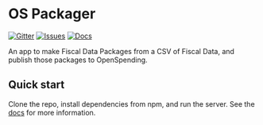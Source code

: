 # OS Packager

[![Gitter](https://img.shields.io/gitter/room/openspending/chat.svg)](https://gitter.im/openspending/chat)
[![Issues](https://img.shields.io/badge/issue-tracker-orange.svg)](https://github.com/openspending/openspending/issues)
[![Docs](https://img.shields.io/badge/docs-latest-blue.svg)](http://docs.openspending.org/en/latest/developers/packager/)

An app to make Fiscal Data Packages from a CSV of Fiscal Data, and publish those packages to OpenSpending.

## Quick start

Clone the repo, install dependencies from npm, and run the server. See the [docs](http://docs.openspending.org/en/latest/developers/packager/) for more information.

